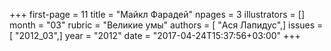 +++
first-page = 11
title = "Майкл Фарадей"
npages = 3
illustrators = []
month = "03"
rubric = "Великие умы"
authors = [ "Ася Лапидус",]
issues = [ "2012_03",]
year = "2012"
date = "2017-04-24T15:37:56+03:00"
+++
